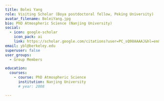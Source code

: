 ```yaml
---
title: Bolei Yang
role: Visiting Scholar (Boya postdoctoral fellow, Peking University)
avatar_filename: BoleiYang.jpg
bio: PhD Atmospheric Science (Nanjing University)
social:
  - icon: google-scholar
    icon_pack: ai
    link: https://scholar.google.com/citations?user=PC_sQ98AAAAJ&hl=en&oi=ao
email: ybl@berkeley.edu
superuser: false
user_groups:
  - Group Members

education:
  courses:
    - course: PhD Atmospheric Science
      institution: Nanjing University
      # year: 2008

---
```

